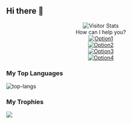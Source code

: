 ## Hi there 👋

<div align="center">
        <img alt="Visitor Stats" 
            src="https://widgetbite.com/stats/AlexBarthel"/>  
</div>

<div align="center">
How can I help you?
</br>
<a href="https://widgetbite.com/polls/405ce9e4-1ab2-4048-90d7-371ecaf1a8c6/options/1/vote">
<img alt="Option1" src="https://widgetbite.com/polls/405ce9e4-1ab2-4048-90d7-371ecaf1a8c6/options/1"/>
</a>
</br>

<a href="https://widgetbite.com/polls/405ce9e4-1ab2-4048-90d7-371ecaf1a8c6/options/2/vote">
<img alt="Option2" src="https://widgetbite.com/polls/405ce9e4-1ab2-4048-90d7-371ecaf1a8c6/options/2"/>
</a>
</br>

<a href="https://widgetbite.com/polls/405ce9e4-1ab2-4048-90d7-371ecaf1a8c6/options/3/vote">
<img alt="Option3" src="https://widgetbite.com/polls/405ce9e4-1ab2-4048-90d7-371ecaf1a8c6/options/3"/>
</a> 
</br>

<a href="https://widgetbite.com/polls/405ce9e4-1ab2-4048-90d7-371ecaf1a8c6/options/4/vote">
<img alt="Option4" src="https://widgetbite.com/polls/405ce9e4-1ab2-4048-90d7-371ecaf1a8c6/options/4"/>
</a>
</br>
</div>

### My Top Languages
<img alt="top-langs" src="https://github-readme-stats.vercel.app/api/top-langs/?username=AlexBarthel&langs_count=10&theme=tokyonight&layout=compact&hide=html">

### My Trophies
<img src="https://github-profile-trophy.vercel.app/?username=AlexBarthel&theme=default&no-bg=true" />
